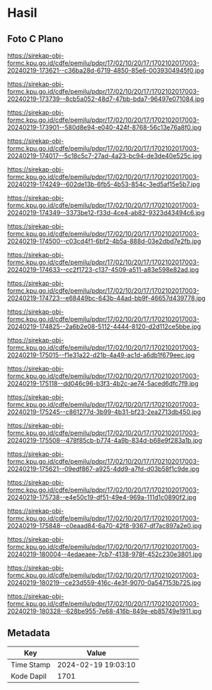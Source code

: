 # Hasil

## Foto C Plano

https://sirekap-obj-formc.kpu.go.id/cdfe/pemilu/pdpr/17/02/10/20/17/1702102017003-20240219-173621--c36ba28d-6719-4850-85e6-0039304945f0.jpg

https://sirekap-obj-formc.kpu.go.id/cdfe/pemilu/pdpr/17/02/10/20/17/1702102017003-20240219-173739--8cb5a052-48d7-47bb-bda7-96497e071084.jpg

https://sirekap-obj-formc.kpu.go.id/cdfe/pemilu/pdpr/17/02/10/20/17/1702102017003-20240219-173901--580d8e94-e040-424f-8768-56c13e76a8f0.jpg

https://sirekap-obj-formc.kpu.go.id/cdfe/pemilu/pdpr/17/02/10/20/17/1702102017003-20240219-174017--5c18c5c7-27ad-4a23-bc94-de3de40e525c.jpg

https://sirekap-obj-formc.kpu.go.id/cdfe/pemilu/pdpr/17/02/10/20/17/1702102017003-20240219-174249--602de13b-6fb5-4b53-854c-3ed5af15e5b7.jpg

https://sirekap-obj-formc.kpu.go.id/cdfe/pemilu/pdpr/17/02/10/20/17/1702102017003-20240219-174349--3373be12-f33d-4ce4-ab82-9323d43494c6.jpg

https://sirekap-obj-formc.kpu.go.id/cdfe/pemilu/pdpr/17/02/10/20/17/1702102017003-20240219-174500--c03cd4f1-6bf2-4b5a-888d-03e2dbd7e2fb.jpg

https://sirekap-obj-formc.kpu.go.id/cdfe/pemilu/pdpr/17/02/10/20/17/1702102017003-20240219-174633--cc2f1723-c137-4509-a511-a83e598e82ad.jpg

https://sirekap-obj-formc.kpu.go.id/cdfe/pemilu/pdpr/17/02/10/20/17/1702102017003-20240219-174723--e68449bc-643b-44ad-bb9f-46657d439778.jpg

https://sirekap-obj-formc.kpu.go.id/cdfe/pemilu/pdpr/17/02/10/20/17/1702102017003-20240219-174825--2a6b2e08-5112-4444-8120-d2d112ce5bbe.jpg

https://sirekap-obj-formc.kpu.go.id/cdfe/pemilu/pdpr/17/02/10/20/17/1702102017003-20240219-175015--f1e31a22-d21b-4a49-ac1d-a6db1f679eec.jpg

https://sirekap-obj-formc.kpu.go.id/cdfe/pemilu/pdpr/17/02/10/20/17/1702102017003-20240219-175118--dd046c96-b3f3-4b2c-ae74-5aced6dfc7f9.jpg

https://sirekap-obj-formc.kpu.go.id/cdfe/pemilu/pdpr/17/02/10/20/17/1702102017003-20240219-175245--c861277d-3b99-4b31-bf23-2ea2713db450.jpg

https://sirekap-obj-formc.kpu.go.id/cdfe/pemilu/pdpr/17/02/10/20/17/1702102017003-20240219-175508--478f85cb-b774-4a9b-834d-b68e9f283a1b.jpg

https://sirekap-obj-formc.kpu.go.id/cdfe/pemilu/pdpr/17/02/10/20/17/1702102017003-20240219-175621--09edf867-a925-4dd9-a7fd-d03b58f1c9de.jpg

https://sirekap-obj-formc.kpu.go.id/cdfe/pemilu/pdpr/17/02/10/20/17/1702102017003-20240219-175738--e4e50c19-df51-49e4-969a-111d1c0890f2.jpg

https://sirekap-obj-formc.kpu.go.id/cdfe/pemilu/pdpr/17/02/10/20/17/1702102017003-20240219-175848--c0eaad84-6a70-42f8-9367-df7ac897a2e0.jpg

https://sirekap-obj-formc.kpu.go.id/cdfe/pemilu/pdpr/17/02/10/20/17/1702102017003-20240219-180004--4edaeaee-7cb7-4138-978f-452c230e3801.jpg

https://sirekap-obj-formc.kpu.go.id/cdfe/pemilu/pdpr/17/02/10/20/17/1702102017003-20240219-180219--ce23d559-416c-4e3f-9070-0a547153b725.jpg

https://sirekap-obj-formc.kpu.go.id/cdfe/pemilu/pdpr/17/02/10/20/17/1702102017003-20240219-180328--628be955-7e68-416b-849e-eb85749e1911.jpg


## Metadata

| Key        | Value               |
| ---------- | ------------------- |
| Time Stamp | 2024-02-19 19:03:10 |
| Kode Dapil | 1701                |



